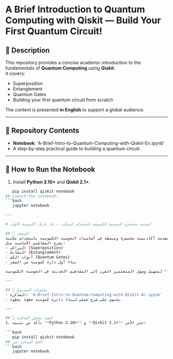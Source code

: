 # A Brief Introduction to Quantum Computing with Qiskit — Build Your First Quantum Circuit!

## 📖 Description
This repository provides a concise academic introduction to the fundamentals of **Quantum Computing** using **Qiskit**.  
It covers:
- Superposition
- Entanglement
- Quantum Gates
- Building your first quantum circuit from scratch

The content is presented **in English** to support a global audience.

---

## 📂 Repository Contents
- **Notebook**: 'A-Brief-Intro-to-Quantum-Computing-with-Qiskit-En.ipynb'
- A step-by-step practical guide to building a quantum circuit.
---

## 🚀 How to Run the Notebook
1. Install **Python 3.10+** and **Qiskit 2.1+**:
   
```bash
   pip install qiskit notebook
## Luanch the notebook:
```bash
   jupyter notebook

---

# مقدمة مختصرة للحوسبة الكمومية باستخدام كيسكت — بناء دارتك الكمومية الأولى!

## 📖 الوصف
هذا المشروع يقدم مقدمة أكاديمية مختصرة ومبسطة في أساسيات الحوسبة الكمومية باستخدام مكتبة **Qiskit**.  
يشرح المفاهيم الأساسية مثل:
- التراكب (Superposition)
- التشابك (Entanglement)
- أبواب الكم (Quantum Gates)
- بناء أول دارة كمومية من الصفر

تم إعداد المحتوى ليكون **باللغة العربية** لتسهيل وصول المتعلمين العرب إلى المفاهيم الحديثة في الحوسبة الكمومية.

---

## 📂 محتويات المشروع
- المذكرة: 'A-Brief-Intro-to-Quantum-Computing-with-Qiskit-Ar.ipynb'
- يحتوي على شرح عملي لبناء دائرة كمومية خطوة بخطوة.

---

## 🚀 كيفية تشغيل المذكرة
1. تأكد من تثبيت **Python 3.10+** و **Qiskit 2.1+** عبر الأمر:
   
```bash
   pip install qiskit notebook
## افتح المذكرة عبر:
```bash
   jupyter notebook
